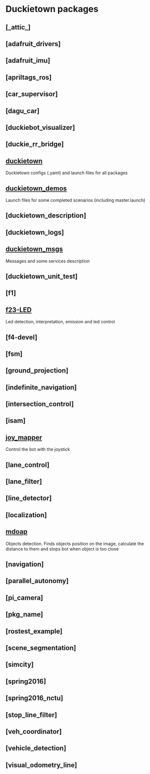 # Duckietown packages
## [\_attic\_]
## [adafruit_drivers]
## [adafruit_imu]
## [apriltags_ros]
## [car_supervisor]
## [dagu_car]
## [duckiebot_visualizer]
## [duckie_rr_bridge]
## [duckietown](https://github.com/OSLL/Duckietown-Software/tree/master/catkin_ws/src/duckietown)
Duckietown configs (.yaml) and launch files for all packages
## [duckietown_demos](https://github.com/OSLL/Duckietown-Software/tree/master/catkin_ws/src/duckietown_demos)
Launch files for some сompleted scenarios (including master.launch) 
## [duckietown_description]
## [duckietown_logs]
## [duckietown_msgs](https://github.com/OSLL/Duckietown-Software/tree/master/catkin_ws/src/duckietown_msgs)
Messages and some services description
## [duckietown_unit_test]
## [f1]
## [f23-LED](https://github.com/OSLL/Duckietown-Software/tree/master/catkin_ws/src/f23-LED)
Led detection, interpretation, emission and led control
## [f4-devel]
## [fsm]
## [ground_projection]
## [indefinite_navigation]
## [intersection_control]
## [isam]
## [joy_mapper](https://github.com/OSLL/Duckietown-Software/blob/master/catkin_ws/src/joy_mapper)
Control the bot with the joystick
## [lane_control]
## [lane_filter]
## [line_detector]
## [localization]
## [mdoap](https://github.com/OSLL/Duckietown-Software/tree/master/catkin_ws/src/mdoap)
Objects detection. Finds objects position on the image, calculate the distance to them and stops bot when object is too close
## [navigation]
## [parallel_autonomy]
## [pi_camera]
## [pkg_name]
## [rostest_example]
## [scene_segmentation]
## [simcity]
## [spring2016]
## [spring2016_nctu]
## [stop_line_filter]
## [veh_coordinator]
## [vehicle_detection]
## [visual_odometry_line]
